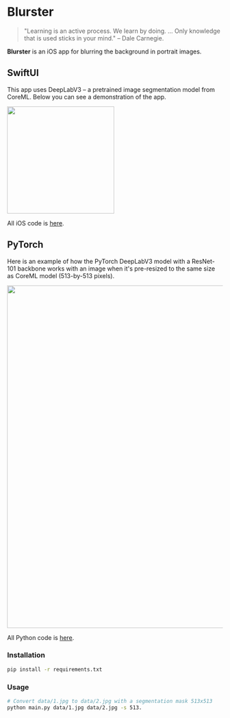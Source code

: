 # Blurster

> "Learning is an active process. We learn by doing. ... Only knowledge 
> that is used sticks in your mind." – Dale Carnegie.

**Blurster** is an iOS app for blurring the background in portrait images. 

## SwiftUI

This app uses DeepLabV3 – a pretrained image segmentation model from CoreML. 
Below you can see a demonstration of the app.

<img src="/media/demo.gif" width="250"/>

All iOS code is [here](https://github.com/alekseiklopov/blurster/tree/main/Blurster).

## PyTorch

Here is an example of how the PyTorch DeepLabV3 model with a ResNet-101 
backbone works with an image when it's pre-resized to the same size as 
CoreML model (513-by-513 pixels).

<img src="/media/demo_unite_pytorch.jpg" width="800"/>

All Python code is [here](https://github.com/alekseiklopov/blurster/tree/main/research).

### Installation
```bash
pip install -r requirements.txt
```

### Usage
```bash
# Convert data/1.jpg to data/2.jpg with a segmentation mask 513x513
python main.py data/1.jpg data/2.jpg -s 513. 
```
